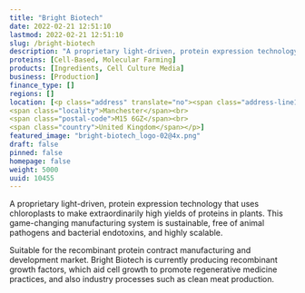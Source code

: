 ```yaml
---
title: "Bright Biotech"
date: 2022-02-21 12:51:10
lastmod: 2022-02-21 12:51:10
slug: /bright-biotech
description: "A proprietary light-driven, protein expression technology that uses chloroplasts to make extraordinarily high yields of proteins in plants. This game-changing manufacturing system is sustainable, free of animal pathogens and bacterial endotoxins, and highly scalable. Suitable for the recombinant protein contract manufacturing and development market. Bright Biotech is currently producing recombinant growth factors, which aid cell growth to promote regenerative medicine practices, and also industry processes such as clean meat production."
proteins: [Cell-Based, Molecular Farming]
products: [Ingredients, Cell Culture Media]
business: [Production]
finance_type: []
regions: []
location: [<p class="address" translate="no"><span class="address-line1">Pencroft Way 5</span><br>
<span class="locality">Manchester</span><br>
<span class="postal-code">M15 6GZ</span><br>
<span class="country">United Kingdom</span></p>]
featured_image: "bright-biotech_logo-02@4x.png"
draft: false
pinned: false
homepage: false
weight: 5000
uuid: 10455
---
```

<p>A proprietary light-driven, protein expression technology that uses chloroplasts to make extraordinarily high yields of proteins in plants. This game-changing manufacturing system is sustainable, free of animal pathogens and bacterial endotoxins, and highly scalable. </p>
<p>Suitable for the recombinant protein contract manufacturing and development market. Bright Biotech is currently producing recombinant growth factors, which aid cell growth to promote regenerative medicine practices, and also industry processes such as clean meat production.</p>
